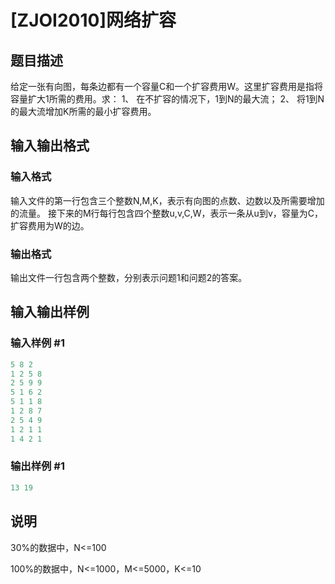 # [ZJOI2010]网络扩容

## 题目描述

给定一张有向图，每条边都有一个容量C和一个扩容费用W。这里扩容费用是指将容量扩大1所需的费用。求： 1、 在不扩容的情况下，1到N的最大流； 2、 将1到N的最大流增加K所需的最小扩容费用。

## 输入输出格式

### 输入格式

输入文件的第一行包含三个整数N,M,K，表示有向图的点数、边数以及所需要增加的流量。 接下来的M行每行包含四个整数u,v,C,W，表示一条从u到v，容量为C，扩容费用为W的边。

### 输出格式

输出文件一行包含两个整数，分别表示问题1和问题2的答案。

## 输入输出样例

### 输入样例 #1

```cpp
5 8 2
1 2 5 8
2 5 9 9
5 1 6 2
5 1 1 8
1 2 8 7
2 5 4 9
1 2 1 1
1 4 2 1
```


### 输出样例 #1

```cpp
13 19

```
## 说明

30%的数据中，N<=100

100%的数据中，N<=1000，M<=5000，K<=10

